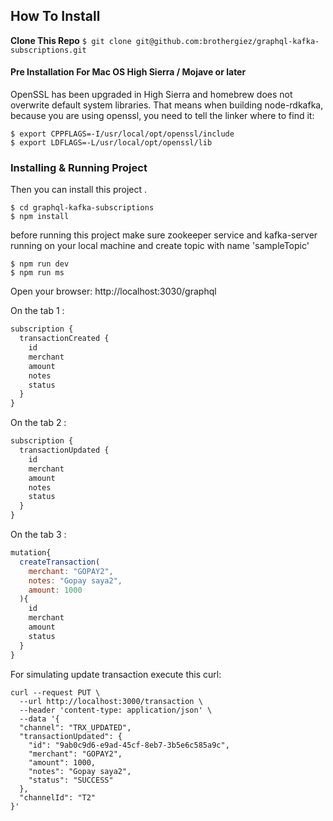 ## How To Install
**Clone This Repo**
`$ git clone git@github.com:brothergiez/graphql-kafka-subscriptions.git`

#### Pre Installation For Mac OS High Sierra / Mojave or later

OpenSSL has been upgraded in High Sierra and homebrew does not overwrite default system libraries. That means when building node-rdkafka, because you are using openssl, you need to tell the linker where to find it:

```
$ export CPPFLAGS=-I/usr/local/opt/openssl/include
$ export LDFLAGS=-L/usr/local/opt/openssl/lib
```

### Installing & Running Project
Then you can install this project .

```
$ cd graphql-kafka-subscriptions
$ npm install
```

before running this project make sure zookeeper service and kafka-server running on your local machine and create topic with name 'sampleTopic'

```
$ npm run dev
$ npm run ms
```


Open your browser:
http://localhost:3030/graphql

On the tab 1 :

```javascript
subscription {
  transactionCreated {
    id
    merchant
    amount
    notes
    status
  }
}
```

On the tab 2 :

```javascript
subscription {
  transactionUpdated {
    id
    merchant
    amount
    notes
    status
  }
}
```

On the tab 3 :
```javascript
mutation{
  createTransaction(
    merchant: "GOPAY2",
    notes: "Gopay saya2",
    amount: 1000
  ){
    id
    merchant
    amount
    status
  }
}
```

For simulating update transaction execute this curl:
```shell
curl --request PUT \
  --url http://localhost:3000/transaction \
  --header 'content-type: application/json' \
  --data '{
  "channel": "TRX_UPDATED",
  "transactionUpdated": {
    "id": "9ab0c9d6-e9ad-45cf-8eb7-3b5e6c585a9c",
    "merchant": "GOPAY2",
    "amount": 1000,
    "notes": "Gopay saya2",
    "status": "SUCCESS"
  },
  "channelId": "T2"
}'
```